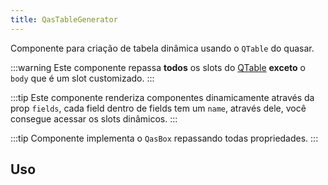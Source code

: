 ```yaml
---
title: QasTableGenerator
---
```


<div class="flex q-gutter-x-md">
  <doc-link title="Componente" name="QasListView" to="/components/list-view" />
  <doc-link title="Componente" name="QasTableGenerator" to="/components/table-generator" />
  <doc-link title="Componente" name="QasBtn" to="/components/button" />
  <doc-link title="Componente" name="QasBox" to="/components/Box" />
  <doc-link title="Quasar Componente" name="QTable" href="https://quasar.dev/vue-components/table#qtable-api" />
</div>

Componente para criação de tabela dinâmica usando o `QTable` do quasar.

<doc-api file="table-generator/QasTableGenerator" name="QasTableGenerator" />

:::warning
Este componente repassa **todos** os slots do [QTable](https://quasar.dev/vue-components/table#qtable-api) **exceto** o `body` que é um slot customizado.
:::

:::tip
Este componente renderiza componentes dinamicamente através da prop `fields`, cada field dentro de fields tem um `name`, através dele, você consegue acessar os slots dinâmicos.
:::

:::tip
Componente implementa o `QasBox` repassando todas propriedades.
:::

## Uso
<doc-example file="QasTableGenerator/Basic" title="Básico" />
<doc-example file="QasTableGenerator/CustomSlot" title="Acessando slot" />
